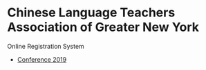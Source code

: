 # Chinese Language Teachers Association of Greater New York

Online Registration System

- [Conference 2019](http://clta-gny.org/19conf/19conf.html)

